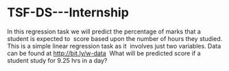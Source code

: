 # TSF-DS---Internship
In‌ ‌this‌ ‌regression‌ ‌task‌ ‌we‌ ‌will‌ ‌predict‌ ‌the‌ ‌percentage‌ ‌of‌ ‌marks‌ ‌that‌ ‌a‌ ‌student‌ ‌is‌ ‌expected‌ ‌to‌ ‌ score‌ ‌based‌ ‌upon‌ ‌the‌ ‌number‌ ‌of‌ ‌hours‌ ‌they‌ ‌studied.‌ ‌This‌ ‌is‌ ‌a‌ ‌simple‌ ‌linear‌ ‌regression‌ ‌task‌ ‌as‌ ‌it‌ ‌ involves‌ ‌just‌ ‌two‌ ‌variables.‌ ‌Data‌ ‌can‌ ‌be‌ ‌found‌ ‌at‌ ‌‌http://bit.ly/w-data‌ ‌ What‌ ‌will‌ ‌be‌ ‌predicted‌ ‌score‌ ‌if‌ ‌a‌ ‌student‌ ‌study‌ ‌for‌ ‌9.25‌ ‌hrs‌ ‌in‌ ‌a‌ ‌day?‌ ‌ 
